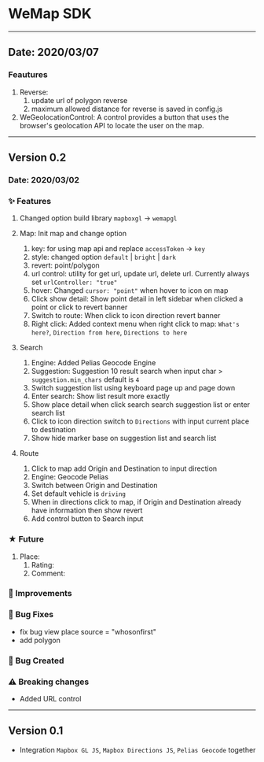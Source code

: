 # WeMap SDK

-------------
## Date: 2020/03/07

### Feautures
1. Reverse:
    1. update url of polygon reverse
    2. maximum allowed distance for reverse is saved in config.js
2. WeGeolocationControl: A control provides a button that uses the browser's geolocation API to locate the user on the map.

-------------
## Version 0.2

### Date: 2020/03/02

### ✨ Features
1. Changed option build library `mapboxgl` -> `wemapgl`

2. Map: Init map and change option
    1. key: for using map api and replace `accessToken` -> `key`
    2. style: changed option `default` | `bright` | `dark`
    3. revert: point/polygon
    4. url control: utility for get url, update url, delete url. Currently always set `urlController: "true"`
    5. hover: Changed `cursor: "point"` when hover to icon on map
    6. Click show detail: Show point detail in left sidebar when clicked a point or click to revert banner
    7. Switch to route: When click to icon direction revert banner
    8. Right click: Added context menu when right click to map: `What's here?`, `Direction from here`, `Directions to here`

3. Search
    1. Engine: Added Pelias Geocode Engine
    2. Suggestion: Suggestion 10 result search when input char > `suggestion.min_chars` default is `4`
    3. Switch suggestion list using keyboard page up and page down
    3. Enter search: Show list result more exactly
    4. Show place detail when click search search suggestion list or enter search list
    5. Click to icon direction switch to `Directions` with input current place to destination
    6. Show hide marker base on suggestion list and search list

4. Route
    1. Click to map add Origin and Destination to input direction
    2. Engine: Geocode Pelias
    3. Switch between Origin and Destination
    4. Set default vehicle is `driving`
    5. When in directions click to map, if Origin and Destination
already have information then show revert
    6. Add control button to Search input
### ★ Future
1. Place:
    1. Rating:
    2. Comment:

### 🍏 Improvements

### 🐞 Bug Fixes
- fix bug view place source = "whosonfirst"
- add polygon 

### 🐛 Bug Created

### ⚠ Breaking changes
- Added URL control

-------------
## Version 0.1

- Integration `Mapbox GL JS`, `Mapbox Directions JS`, `Pelias Geocode` together
